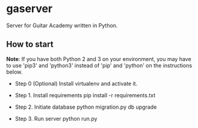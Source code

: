 gaserver
========

Server for Guitar Academy written in Python.

## How to start

**Note**: If you have both Python 2 and 3 on your environment, you may have to use 'pip3' and 'python3' instead of 'pip' and 'python' on the instructions below.

- Step 0 (Optional) Install virtualenv and activate it.

- Step 1. Install requirements
   pip install -r requirements.txt

- Step 2. Initiate database
   python migration.py db upgrade

- Step 3. Run server
   python run.py
   